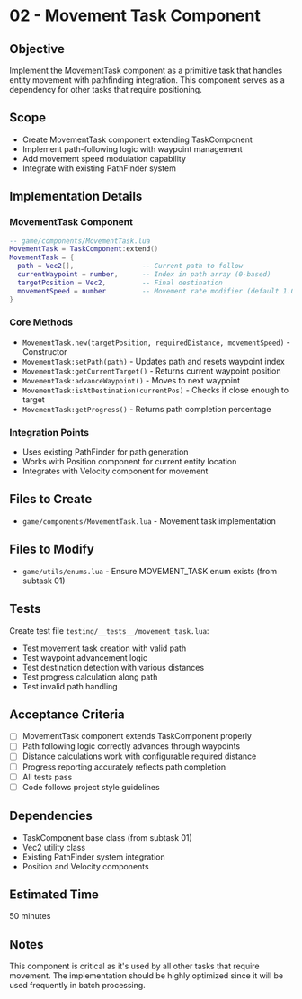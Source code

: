 # 02 - Movement Task Component

## Objective
Implement the MovementTask component as a primitive task that handles entity movement with pathfinding integration. This component serves as a dependency for other tasks that require positioning.

## Scope
- Create MovementTask component extending TaskComponent
- Implement path-following logic with waypoint management
- Add movement speed modulation capability
- Integrate with existing PathFinder system

## Implementation Details

### MovementTask Component
```lua
-- game/components/MovementTask.lua
MovementTask = TaskComponent:extend()
MovementTask = {
  path = Vec2[],                 -- Current path to follow
  currentWaypoint = number,      -- Index in path array (0-based)
  targetPosition = Vec2,         -- Final destination
  movementSpeed = number         -- Movement rate modifier (default 1.0)
}
```

### Core Methods
- `MovementTask.new(targetPosition, requiredDistance, movementSpeed)` - Constructor
- `MovementTask:setPath(path)` - Updates path and resets waypoint index
- `MovementTask:getCurrentTarget()` - Returns current waypoint position
- `MovementTask:advanceWaypoint()` - Moves to next waypoint
- `MovementTask:isAtDestination(currentPos)` - Checks if close enough to target
- `MovementTask:getProgress()` - Returns path completion percentage

### Integration Points
- Uses existing PathFinder for path generation
- Works with Position component for current entity location
- Integrates with Velocity component for movement

## Files to Create
- `game/components/MovementTask.lua` - Movement task implementation

## Files to Modify
- `game/utils/enums.lua` - Ensure MOVEMENT_TASK enum exists (from subtask 01)

## Tests
Create test file `testing/__tests__/movement_task.lua`:
- Test movement task creation with valid path
- Test waypoint advancement logic
- Test destination detection with various distances
- Test progress calculation along path
- Test invalid path handling

## Acceptance Criteria
- [ ] MovementTask component extends TaskComponent properly
- [ ] Path following logic correctly advances through waypoints
- [ ] Distance calculations work with configurable required distance
- [ ] Progress reporting accurately reflects path completion
- [ ] All tests pass
- [ ] Code follows project style guidelines

## Dependencies
- TaskComponent base class (from subtask 01)
- Vec2 utility class
- Existing PathFinder system integration
- Position and Velocity components

## Estimated Time
50 minutes

## Notes
This component is critical as it's used by all other tasks that require movement. The implementation should be highly optimized since it will be used frequently in batch processing.